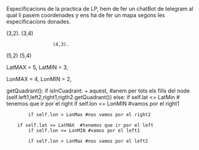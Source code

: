 Especificacions de la practica de LP, hem de fer un chatBot de telegram al qual li pasem coordenades y ens ha de fer un mapa segons les especificacions donades.


(3,2).                                    (3,4)

                     (4,3).           

(5,2)                                     (5,4)




LatMAX = 5,
LatMIN = 3,

LonMAX = 4,
LonMIN = 2,



getQuadrant():
	if isInCuadrant:
		+ aquest,
		#anem per tots els fills del node (self.left1,left2,right1,rigth2.getQuadrant())
	else:
		if self.lat <= LatMin # tenemos que ir por el right
			if self.lon <= LonMIN #vamos por el right1

			if self.lon > LonMax #nos vamos por el right2
		
		if self.lat >= LatMAX  #tenemos que ir por el left
			if self.lon <= LonMIN #vamos por el left1

			if self.lon > LonMax #nos vamos por el left2
